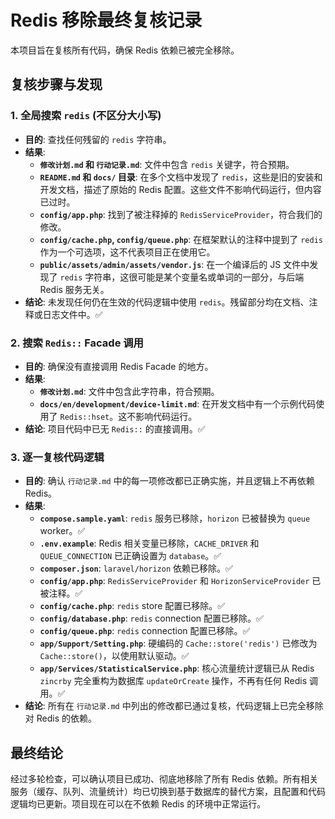 # Redis 移除最终复核记录

本项目旨在复核所有代码，确保 Redis 依赖已被完全移除。

## 复核步骤与发现

### 1. 全局搜索 `redis` (不区分大小写)

- **目的**: 查找任何残留的 `redis` 字符串。
- **结果**:
    - **`修改计划.md` 和 `行动记录.md`**: 文件中包含 `redis` 关键字，符合预期。
    - **`README.md` 和 `docs/` 目录**: 在多个文档中发现了 `redis`，这些是旧的安装和开发文档，描述了原始的 Redis 配置。这些文件不影响代码运行，但内容已过时。
    - **`config/app.php`**: 找到了被注释掉的 `RedisServiceProvider`，符合我们的修改。
    - **`config/cache.php`, `config/queue.php`**: 在框架默认的注释中提到了 `redis` 作为一个可选项，这不代表项目正在使用它。
    - **`public/assets/admin/assets/vendor.js`**: 在一个编译后的 JS 文件中发现了 `redis` 字符串，这很可能是某个变量名或单词的一部分，与后端 Redis 服务无关。
- **结论**: 未发现任何仍在生效的代码逻辑中使用 `redis`。残留部分均在文档、注释或日志文件中。✅

### 2. 搜索 `Redis::` Facade 调用

- **目的**: 确保没有直接调用 Redis Facade 的地方。
- **结果**:
    - **`修改计划.md`**: 文件中包含此字符串，符合预期。
    - **`docs/en/development/device-limit.md`**: 在开发文档中有一个示例代码使用了 `Redis::hset`。这不影响代码运行。
- **结论**: 项目代码中已无 `Redis::` 的直接调用。✅

### 3. 逐一复核代码逻辑

- **目的**: 确认 `行动记录.md` 中的每一项修改都已正确实施，并且逻辑上不再依赖 Redis。
- **结果**:
    - **`compose.sample.yaml`**: `redis` 服务已移除，`horizon` 已被替换为 `queue` worker。✅
    - **`.env.example`**: Redis 相关变量已移除，`CACHE_DRIVER` 和 `QUEUE_CONNECTION` 已正确设置为 `database`。✅
    - **`composer.json`**: `laravel/horizon` 依赖已移除。✅
    - **`config/app.php`**: `RedisServiceProvider` 和 `HorizonServiceProvider` 已被注释。✅
    - **`config/cache.php`**: `redis` store 配置已移除。✅
    - **`config/database.php`**: `redis` connection 配置已移除。✅
    - **`config/queue.php`**: `redis` connection 配置已移除。✅
    - **`app/Support/Setting.php`**: 硬编码的 `Cache::store('redis')` 已修改为 `Cache::store()`，以使用默认驱动。✅
    - **`app/Services/StatisticalService.php`**: 核心流量统计逻辑已从 Redis `zincrby` 完全重构为数据库 `updateOrCreate` 操作，不再有任何 Redis 调用。✅
- **结论**: 所有在 `行动记录.md` 中列出的修改都已通过复核，代码逻辑上已完全移除对 Redis 的依赖。

## 最终结论

经过多轮检查，可以确认项目已成功、彻底地移除了所有 Redis 依赖。所有相关服务（缓存、队列、流量统计）均已切换到基于数据库的替代方案，且配置和代码逻辑均已更新。项目现在可以在不依赖 Redis 的环境中正常运行。
